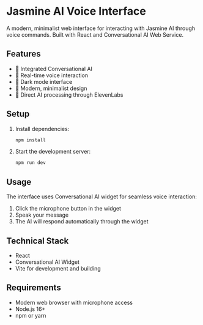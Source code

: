 # Jasmine AI Voice Interface

A modern, minimalist web interface for interacting with Jasmine AI through voice commands. Built with React and Conversational AI Web Service.

## Features

- 🎤 Integrated Conversational AI
- 💬 Real-time voice interaction
- 🌙 Dark mode interface
- 🎨 Modern, minimalist design
- 🤖 Direct AI processing through ElevenLabs

## Setup

1. Install dependencies:

   ```bash
   npm install
   ```

2. Start the development server:

   ```bash
   npm run dev
   ```

## Usage

The interface uses Conversational AI widget for seamless voice interaction:

1. Click the microphone button in the widget
2. Speak your message
3. The AI will respond automatically through the widget

## Technical Stack

- React
- Conversational AI Widget
- Vite for development and building

## Requirements

- Modern web browser with microphone access
- Node.js 16+
- npm or yarn
